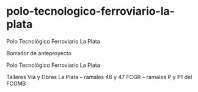 # polo-tecnologico-ferroviario-la-plata
Polo Tecnológico Ferroviario La Plata

Borrador de anteproyecto

Polo Tecnológico Ferroviario La Plata

Talleres Vía y Obras La Plata – ramales 46 y 47 FCGR – ramales P y P1 del
FCGMB
